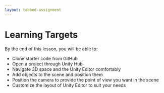 ```yaml
---
layout: tabbed-assignment
---
```


# Learning Targets

By the end of this lesson, you will be able to:
* Clone starter code from GitHub
* Open a project through Unity Hub
* Navigate 3D space and the Unity Editor comfortably
* Add objects to the scene and position them
* Position the camera to provide the point of view you want in the scene
* Customize the layout of Unity Editor to suit your needs
